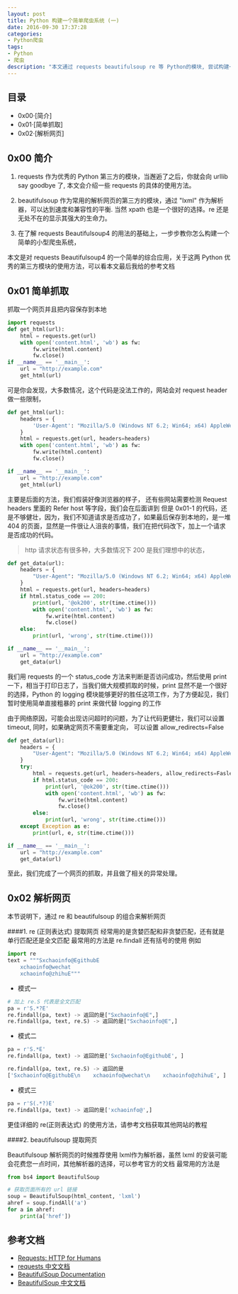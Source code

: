 ```yaml
---
layout: post
title: Python 构建一个简单爬虫系统 (一)
date: 2016-09-30 17:37:28
categories:
- Python爬虫
tags:
- Python
- 爬虫
description: "本文通过 requests beautifulsoup re 等 Python的模块, 尝试构建一个微型的爬虫系统，本文采用 Python 3 的版本, 本文是第一篇介绍一个网页的简单抓取和解析"
---
```


## 目录
 - 0x00·[简介]
 - 0x01·[简单抓取]
 - 0x02·[解析网页]

## 0x00 简介
1. requests 作为优秀的 Python 第三方的模块，当邂逅了之后，你就会向 urllib say goodbye 了, 本文会介绍一些 requests 的具体的使用方法。
2. beautifulsoup 作为常用的解析网页的第三方的模块，通过 "lxml" 作为解析器，可以达到速度和兼容性的平衡.
当然 xpath 也是一个很好的选择。re 还是无处不在的显示其强大的生命力。

3. 在了解 requests Beautifulsoup4 的用法的基础上，一步步教你怎么构建一个简单的小型爬虫系统，

本文是对 requests Beautifulsoup4 的一个简单的综合应用，关于这两 Python 优秀的第三方模块的使用方法，可以看本文最后我给的参考文档

## 0x01 简单抓取
抓取一个网页并且把内容保存到本地


```python
import requests
def get_html(url):
    html = requests.get(url)
    with open('content.html', 'wb') as fw:
        fw.write(html.content)
        fw.close()
if __name__ == '__main__':
    url = "http://example.com"
    get_html(url)

```



可是你会发现，大多数情况，这个代码是没法工作的，网站会对 request header 做一些限制，

```python
def get_html(url):
    headers = {
        'User-Agent': "Mozilla/5.0 (Windows NT 6.2; Win64; x64) AppleWebKit/537.36 (KHTML, like Gecko) Chrome/49.0.2623.87 Safari/537.36"
    }
    html = requests.get(url, headers=headers)
    with open('content.html', 'wb') as fw:
        fw.write(html.content)
        fw.close()

if __name__ == '__main__':
    url = "http://example.com"
    get_html(url)
```


主要是后面的方法，我们假装好像浏览器的样子，
还有些网站需要检测 Request headers 里面的 Refer host 等字段，我们会在后面讲到
但是 0x01-1 的代码，还是不够健壮，因为，我们不知道请求是否成功了，如果最后保存到本地的，是一堆 404 的页面，显然是一件很让人沮丧的事情，我们在把代码改下，加上一个请求是否成功的代码。
> http 请求状态有很多种，大多数情况下 200 是我们理想中的状态，

```python
def get_data(url):
    headers = {
        "User-Agent": "Mozilla/5.0 (Windows NT 6.2; Win64; x64) AppleWebKit/537.36 (KHTML, like Gecko) Chrome/49.0.2623.87 Safari/537.36"
    }
    html = requests.get(url, headers=headers)
    if html.status_code == 200:
        print(url, '@ok200', str(time.ctime()))
        with open('content.html', 'wb') as fw:
            fw.write(html.content)
            fw.close()
    else:
        print(url, 'wrong', str(time.ctime()))

if __name__ == '__main__':
    url = "http://example.com"
    get_data(url)

```

我们用 requests 的一个 status_code 方法来判断是否访问成功，然后使用 print 一下，相当于打印日志了，当我们做大规模抓取的时候，print 显然不是一个很好的选择，Python 的 logging 模块能够更好的胜任这项工作，为了方便起见，我们暂时使用简单直接粗暴的 print 来做代替 logging 的工作

由于网络原因，可能会出现访问超时的问题，为了让代码更健壮，我们可以设置 timeout, 同时，如果确定网页不需要重定向， 可以设置 allow_redirects=False

```python
def get_data(url):
    headers = {
        "User-Agent": "Mozilla/5.0 (Windows NT 6.2; Win64; x64) AppleWebKit/537.36 (KHTML, like Gecko) Chrome/49.0.2623.87 Safari/537.36"
    }
    try:
        html = requests.get(url, headers=headers, allow_redirects=Fasle, timeout=3)
        if html.status_code == 200:
            print(url, '@ok200', str(time.ctime()))
            with open('content.html', 'wb') as fw:
                fw.write(html.content)
                fw.close()
        else:
            print(url, 'wrong', str(time.ctime()))
    except Exception as e:
        print(url, e, str(time.ctime()))

if __name__ == '__main__':
    url = "http://example.com"
    get_data(url)

```

至此，我们完成了一个网页的抓取，并且做了相关的异常处理。

## 0x02 解析网页
本节说明下，通过 re 和 beautifulsoup 的组合来解析网页

####1. re (正则表达式) 提取网页
经常用的是贪婪匹配和非贪婪匹配，还有就是单行匹配还是全文匹配
最常用的方法是 re.findall 还有括号的使用
例如

```python
import re
text = """Sxchaoinfo@EgithubE
    xchaoinfo@wechat
    xchaoinfo@zhihuE"""
```

- 模式一

```python
# 加上 re.S 代表是全文匹配
pa = r'S.*?E'
re.findall(pa, text) -> 返回的是["Sxchaoinfo@E",]
re.findall(pa, text, re.S) -> 返回的是["Sxchaoinfo@E",]
```

- 模式二

```python
pa = r'S.*E'
re.findall(pa, text) -> 返回的是['Sxchaoinfo@EgithubE', ]

re.findall(pa, text, re.S) -> 返回的是
['Sxchaoinfo@EgithubE\n    xchaoinfo@wechat\n    xchaoinfo@zhihuE', ]
```


- 模式三

```python
pa = r'S(.*?)E'
re.findall(pa, text) -> 返回的是['xchaoinfo@',]
```

更佳详细的 re(正则表达式) 的使用方法，请参考文档获取其他网站的教程


####2. beautifulsoup 提取网页

Beautifulsoup 解析网页的时候推荐使用 lxml作为解析器，虽然 lxml 的安装可能会花费您一点时间，其他解析器的选择，可以参考官方的文档
最常用的方法是

```python
from bs4 import BeautifulSoup

# 获取页面所有的 url 链接
soup = BeautifulSoup(html_content, 'lxml')
ahref = soup.findAll('a')
for a in ahref:
    print(a['href'])
```



## 参考文档
- [Requests: HTTP for Humans](http://www.python-requests.org/en/master/)
- [requests 中文文档](http://cn.python-requests.org/zh_CN/latest/)
- [BeautifulSoup Documentation](https://www.crummy.com/software/BeautifulSoup/bs4/doc/)
- [BeautifulSoup 中文文档](http://beautifulsoup.readthedocs.io/zh_CN/latest/)